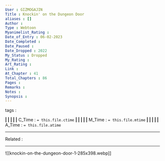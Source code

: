 ```yaml
---
User : GIZMOGAJIN
Title : Knockin' on the Dungeon Door
aliases : []
Author : 
Type : Webtoon
Myanimelist_Rating : 
Date_of_Entry : 06-02-2023 
Date_Completed : 
Date_Paused : 
Date_Dropped : 2022
My_Status : Dropped
My_Rating : 
Art_Rating : 
Link : 
At_Chapter : 41
Total_Chapters : 86
Pages : 
Remarks : 
Notes : 
Synopsis : 
---
```

 tags : 

**|  |  |  |  |** C_Time : `= this.file.ctime` **|  |  |  |  |** M_Time : `= this.file.mtime` **|  |  |  |  |** A_Time : `= this.file.atime` 

---
Related : 

---
![[knockin-on-the-dungeon-door-1-285x398.webp]]